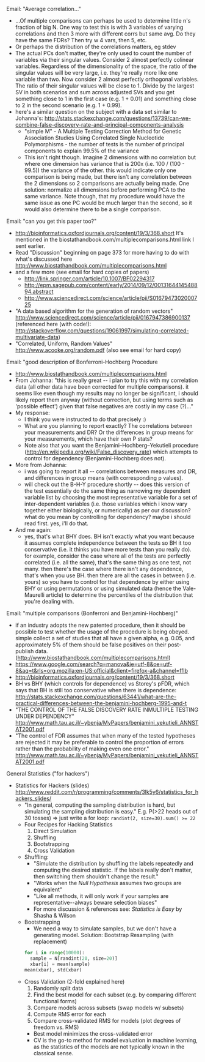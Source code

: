 Email: "Average correlation..."
* ...Of multiple comparisons can perhaps be used to determine little n's fraction of big N. One way to test this is with 3 variables of varying correlations and then 3 more with different corrs but same avg. Do they have the same FDRs? Then try w 4 vars, then 5, etc.
* Or perhaps the distribution of the correlations matters, eg stdev 
* The actual PCs don't matter, they're only used to count the number of variables via their singular values.  Consider 2 almost perfectly colinear variables.  Regardless of the dimensionality of the space, the ratio of the singular values will be very large, i.e. they're really more like one variable than two.  Now consider 2 almost perfectly orthogonal variables.  The ratio of their singular values will be close to 1.  Divide by the largest SV in both scenarios and sum across adjusted SVs and you get something close to 1 in the first case (e.g. 1 + 0.01) and something close to 2 in the second scenario (e.g. 1 + 0.99).
* here's a similar question on the subject with a data set similar to Johanna's:
http://stats.stackexchange.com/questions/13739/can-we-combine-false-discovery-rate-and-principal-components-analysis
  * "simple M" - A Multiple Testing Correction Method for Genetic Association Studies Using Correlated Single Nucleotide Polymorphisms - the number of tests is the number of principal components to explain 99.5% of the variance
  * This isn't right though.  Imagine 2 dimensions with no correlation but where one dimension has variance that is 200x (i.e. 100 / (100 - 99.5)) the variance of the other.  this would indicate only one comparison is being made, but there isn't any correlation between the 2 dimensions so 2 comparisons are actually being made.  One solution: normalize all dimensions before performing PCA to the same variance.  Note though, that my procedure would have the same issue as one PC would be much larger than the second, so it would also determine there to be a single comparison.

Email: "can you get this paper too?"
* http://bioinformatics.oxfordjournals.org/content/19/3/368.short It's mentioned in the biostathandbook.com/multiplecomparisons.html link I sent earlier.
* Read "Discussion" beginning on page 373 for more having to do with what's discussed here http://www.biostathandbook.com/multiplecomparisons.html
* and a few more (see email for hard copies of papers)
  * http://link.springer.com/article/10.1007/BF02294317
  * http://epm.sagepub.com/content/early/2014/09/12/0013164414548894.abstract
  * http://www.sciencedirect.com/science/article/pii/S0167947302000725
* "A data based algorithm for the generation of random vectors" http://www.sciencedirect.com/science/article/pii/0167947386900137 (referenced here (with code!): http://stackoverflow.com/questions/19061997/simulating-correlated-multivariate-data)
* "Correlated, Uniform, Random Values" http://www.acooke.org/random.pdf (also see email for hard copy)

Email: "good description of Bonferroni-Hochberg Procedure
* http://www.biostathandbook.com/multiplecomparisons.html
* From Johanna: "this is really great -- i plan to try this with my correlation data (all other data have been corrected for multiple comparisons). it seems like even though my results may no longer be significant, i should likely report them anyway (without correction, but using terms such as 'possible effect') given that false negatives are costly in my case (?)..."
* My response:
  * I think you were instructed to do that precisely :)
  * What are you planning to report exactly?  The correlations between your measurements and DR?  Or the differences in group means for your measurements, which have their own P stats?
  * Note also that you want the Benjamini–Hochberg–Yekutieli procedure (http://en.wikipedia.org/wiki/False_discovery_rate) which attempts to control for dependency (Benjamini-Hochberg does not).
* More from Johanna:
  * i was going to report it all -- correlations between measures and DR, and differences in group means (with corresponding p values).
  * will check out the B-H-Y procedure shortly -- does this version of the test essentially do the same thing as narrowing my dependent variable list by choosing the most representative variable for a set of inter-dependent variables (i.e. those variables which i know vary together either biologically, or numerically) as per our discussion? what do you mean by controlling for dependency? maybe i should read first. yes, i'll do that.
* And me again:
  * yes, that's what BHY does. BH isn't exactly what you want because it assumes complete independence between the tests so BH it too conservative (i.e. it thinks you have more tests than you really do).  for example, consider the case where all of the tests are perfectly correlated (i.e. all the same), that's the same thing as one test, not many.  then there's the case where there isn't any dependence, that's when you use BH.  then there are all the cases in between (i.e. yours) so you have to control for that dependence by either using BHY or using permutations or using simulated data (hence the Vale-Maurelli article) to determine the percentiles of the distribution that you're dealing with.

Email: "multiple comparisons (Bonferroni and Benjamini-Hochberg)"
* if an industry adopts the new patented procedure, then it should be possible to test whether the usage of the procedure is being obeyed.  simple collect a set of studies that all have a given alpha, e.g. 0.05, and approximately 5% of them should be false positives on their post-publish data. (http://www.biostathandbook.com/multiplecomparisons.html)
* https://www.google.com/search?q=manova&ie=utf-8&oe=utf-8&aq=t&rls=org.mozilla:en-US:official&client=firefox-a&channel=fflb
* http://bioinformatics.oxfordjournals.org/content/19/3/368.short
* BH vs BHY (which controls for dependence) vs Storey's pFDR, which says that BH is still too conservative when there is dependence: http://stats.stackexchange.com/questions/63441/what-are-the-practical-differences-between-the-benjamini-hochberg-1995-and-t
* "THE CONTROL OF THE FALSE DISCOVERY RATE INMULTIPLE TESTING UNDER DEPENDENCY" http://www.math.tau.ac.il/~ybenja/MyPapers/benjamini_yekutieli_ANNSTAT2001.pdf
* "The control of FDR assumes that when many of the tested hypotheses are rejected it may be preferable to control the proportion of errors rather than the probability of making even one error." http://www.math.tau.ac.il/~ybenja/MyPapers/benjamini_yekutieli_ANNSTAT2001.pdf

General Statistics ("for hackers")
* Statistics for Hackers (slides) http://www.reddit.com/r/programming/comments/3lk5y6/statistics_for_hackers_slides/
  * "In general, computing the sampling distribution is hard, but simulating the sampling distribution is easy."  E.g. P(>22 heads out of 30 tosses) => just write a for loop: `randint(2, size=30).sum() >= 22`
  * Four Recipes for Hacking Statistics
    1. Direct Simulation
    2. Shuffling
    3. Bootstrapping
    4. Cross Validation
  * Shuffling:
    * "Simulate the distribution by shuffling the labels repeatedly and computing the desired statistic.  If the labels really don't matter, then switching them shouldn't change the result."
    * "Works when the _Null Hypothesis_ assumes two groups are equivalent"
    * "Like all methods, it will only work if your samples are representative--always beware selection biases"
    * For more discussion & references see: _Statistics is Easy_ by Shasha & Wilson
  * Bootstrapping
    * We need a way to simulate samples, but we don't have a generating model. Solution: Bootstrap Resampling (with replacement)
    ```python
    for i in range(10000):
      sample = N[randint(20, size=20)]
      xbar[i] = mean(sample)
    mean(xbar), std(xbar)
    ```
  * Cross Validation (2-fold explained here)
    1. Randomly split data
    2. Find the best model for each subset (e.g. by comparing different functional forms)
    3. Compare models across subsets (swap models w/ subsets)
    4. Compute RMS error for each
    5. Compare cross-validated RMS for models (plot degrees of freedom vs. RMS)
      * Best model minimizes the cross-validated error
    * CV is the go-to method for model evaluation in machine learning, as the statistics of the models are not typically known in the classical sense.